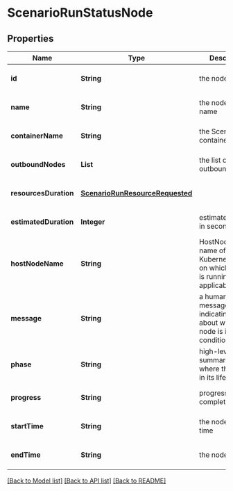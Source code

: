 # ScenarioRunStatusNode
## Properties

Name | Type | Description | Notes
------------ | ------------- | ------------- | -------------
**id** | **String** | the node id | [optional] [default to null]
**name** | **String** | the node unique name | [optional] [default to null]
**containerName** | **String** | the ScenarioRun container name | [optional] [default to null]
**outboundNodes** | **List** | the list of outbound nodes | [optional] [default to null]
**resourcesDuration** | [**ScenarioRunResourceRequested**](ScenarioRunResourceRequested.md) |  | [optional] [default to null]
**estimatedDuration** | **Integer** | estimatedDuration in seconds | [optional] [default to null]
**hostNodeName** | **String** | HostNodeName name of the Kubernetes node on which the Pod is running, if applicable | [optional] [default to null]
**message** | **String** | a human readable message indicating details about why the node is in this condition | [optional] [default to null]
**phase** | **String** | high-level summary of where the node is in its lifecycle | [optional] [default to null]
**progress** | **String** | progress to completion | [optional] [default to null]
**startTime** | **String** | the node start time | [optional] [default to null]
**endTime** | **String** | the node end time | [optional] [default to null]

[[Back to Model list]](../README.md#documentation-for-models) [[Back to API list]](../README.md#documentation-for-api-endpoints) [[Back to README]](../README.md)

